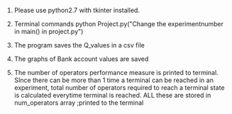 

  1. Please use python2.7 with tkinter installed.

  2. Terminal commands
  	python Project.py("Change the experimentnumber in main() in project.py")

  3. The program saves the Q_values in a csv file
  4. The graphs of Bank account values are saved
  5. The number of operators performance measure is printed to terminal. SInce there can be more than 1 time a terminal can be reached in an experiment, total number of operators required to reach a terminal state is calculated everytime terminal is reached. ALL these are stored in num_operators array ;printed to the terminal
```
